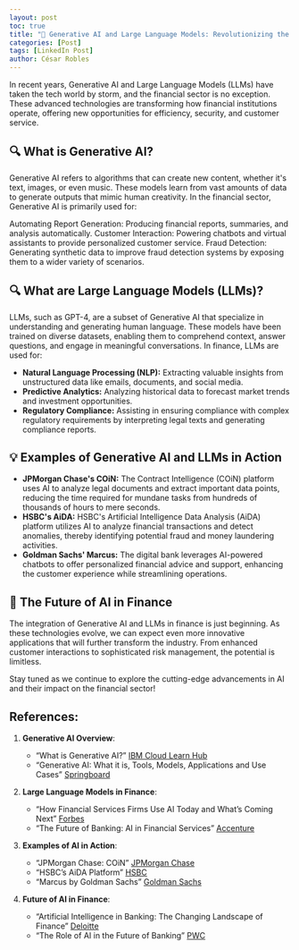```yaml
---
layout: post
toc: true
title: "🌟 Generative AI and Large Language Models: Revolutionizing the Financial Sector 🌟"
categories: [Post]
tags: [LinkedIn Post]
author: César Robles
---
```

In recent years, Generative AI and Large Language Models (LLMs) have taken the tech world by storm, and the financial sector is no exception. These advanced technologies are transforming how financial institutions operate, offering new opportunities for efficiency, security, and customer service.

## 🔍 What is Generative AI?
Generative AI refers to algorithms that can create new content, whether it's text, images, or even music. These models learn from vast amounts of data to generate outputs that mimic human creativity. In the financial sector, Generative AI is primarily used for:

Automating Report Generation: Producing financial reports, summaries, and analysis automatically.
Customer Interaction: Powering chatbots and virtual assistants to provide personalized customer service.
Fraud Detection: Generating synthetic data to improve fraud detection systems by exposing them to a wider variety of scenarios.

## 🔍 What are Large Language Models (LLMs)?
LLMs, such as GPT-4, are a subset of Generative AI that specialize in understanding and generating human language. These models have been trained on diverse datasets, enabling them to comprehend context, answer questions, and engage in meaningful conversations. In finance, LLMs are used for:

* **Natural Language Processing (NLP):** Extracting valuable insights from unstructured data like emails, documents, and social media.
* **Predictive Analytics:** Analyzing historical data to forecast market trends and investment opportunities.
* **Regulatory Compliance:** Assisting in ensuring compliance with complex regulatory requirements by interpreting legal texts and generating compliance reports.

## 💡 Examples of Generative AI and LLMs in Action
* **JPMorgan Chase's COiN:** The Contract Intelligence (COiN) platform uses AI to analyze legal documents and extract important data points, reducing the time required for mundane tasks from hundreds of thousands of hours to mere seconds.
* **HSBC's AiDA:** HSBC's Artificial Intelligence Data Analysis (AiDA) platform utilizes AI to analyze financial transactions and detect anomalies, thereby identifying potential fraud and money laundering activities.
* **Goldman Sachs' Marcus:** The digital bank leverages AI-powered chatbots to offer personalized financial advice and support, enhancing the customer experience while streamlining operations.

## 🚀 The Future of AI in Finance
The integration of Generative AI and LLMs in finance is just beginning. As these technologies evolve, we can expect even more innovative applications that will further transform the industry. From enhanced customer interactions to sophisticated risk management, the potential is limitless.

Stay tuned as we continue to explore the cutting-edge advancements in AI and their impact on the financial sector!

## References:
1. **Generative AI Overview**:
   - “What is Generative AI?” [IBM Cloud Learn Hub](https://www.ibm.com/cloud/learn/generative-ai)
   - “Generative AI: What it is, Tools, Models, Applications and Use Cases” [Springboard](https://www.springboard.com/blog/ai-machine-learning/generative-ai/)

2. **Large Language Models in Finance**:
   - “How Financial Services Firms Use AI Today and What’s Coming Next” [Forbes](https://www.forbes.com/sites/forbestechcouncil/2022/01/31/how-financial-services-firms-use-ai-today-and-whats-coming-next/)
   - “The Future of Banking: AI in Financial Services” [Accenture](https://www.accenture.com/us-en/insights/banking/artificial-intelligence)

3. **Examples of AI in Action**:
   - “JPMorgan Chase: COiN” [JPMorgan Chase](https://www.jpmorganchase.com/news-stories/jpmorgan-chase-applies-machine-learning-techniques-to-analyze-legal-documents)
   - “HSBC’s AiDA Platform” [HSBC](https://www.hsbc.com/who-we-are/our-stories/how-ai-is-keeping-customers-safe)
   - “Marcus by Goldman Sachs” [Goldman Sachs](https://www.marcus.com/us/en)

4. **Future of AI in Finance**:
   - “Artificial Intelligence in Banking: The Changing Landscape of Finance” [Deloitte](https://www2.deloitte.com/us/en/insights/industry/financial-services/artificial-intelligence-in-banking.html)
   - “The Role of AI in the Future of Banking” [PWC](https://www.pwc.com/gx/en/financial-services/assets/pdf/how-ai-is-changing-the-fs-industry.pdf)
